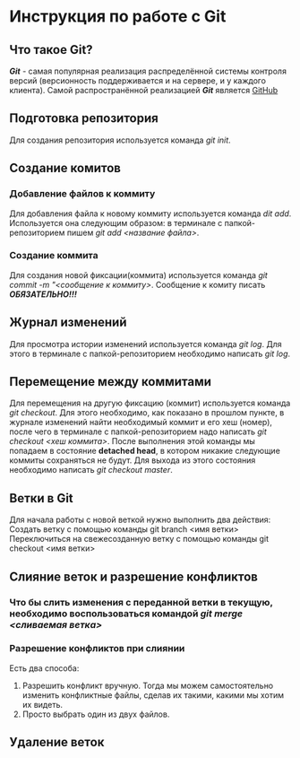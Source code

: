 # Инструкция по работе с Git
## Что такое Git?
***Git*** - самая популярная реализация распределённой системы контроля версий (версионность поддерживается и на сервере, и у каждого клиента). Самой распространённой реализацией ***Git*** является [GitHub](https://github.com)
## Подготовка репозитория
Для создания репозитория используется команда *git init*.
## Создание комитов
### Добавление файлов к коммиту
Для добавления файла к новому коммиту используется команда *dit add*. Используется она следующим образом: в терминале с папкой-репозиторием пишем *git add <название файла>*.
### Создание коммита
Для создания новой фиксации(коммита) используется команда *git commit -m "<сообщение к коммиту>*. Сообщение к комиту писать ***ОБЯЗАТЕЛЬНО!!!***
## Журнал изменений
Для просмотра истории изменений используется команда *git log*. Для этого в терминале с папкой-репозиторием необходимо написать *git log*.
## Перемещение между коммитами
Для перемещения на другую фиксацию (коммит) используется команда *git checkout*. Для этого необходимо, как показано в прошлом пункте, в журнале изменений найти необходимый коммит и его хеш (номер), после чего в терминале с папкой-репозиторием надо написать *git checkout <хеш коммита>*. После выполнения этой команды мы попадаем в состояние **detached head**, в котором никакие следующие коммиты сохраняться не будут. Для выхода из этого состояния необходимо написать *git checkout master*.
## Ветки в Git
Для начала работы с новой веткой нужно выполнить два действия:
Создать ветку с помощью команды git branch <имя ветки>
Переключиться на свежесозданную ветку с помощью команды git checkout <имя ветки>
## Слияние веток и разрешение конфликтов
### Что бы слить изменения с переданной ветки в текущую, необходимо воспользоваться командой *git merge <сливаемая ветка>*
### Разрешение конфликтов при слиянии
Есть два способа:
1. Разрешить конфликт вручную. Тогда мы можем самостоятельно изменить конфликтные файлы, сделав их такими, какими мы хотим их видеть.
2. Просто выбрать один из двух файлов.
## Удаление веток